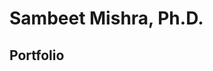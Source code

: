 # Sambeet Mishra, Ph.D. 
## Portfolio 

<!--- (This repository hosts a technical portfolio built using [TechFolio](http://techfolios.github.io)) -->


